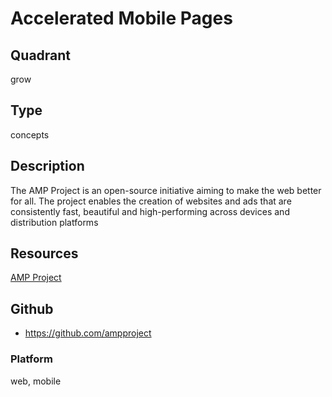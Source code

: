 # Accelerated Mobile Pages

## Quadrant
grow

## Type
concepts

## Description
The AMP Project is an open-source initiative aiming to make the web better for all. The project enables the creation of websites and ads that are consistently fast, beautiful and high-performing across devices and distribution platforms

## Resources
[AMP Project](https://www.ampproject.org/)


## Github
* https://github.com/ampproject

### Platform
web, mobile
